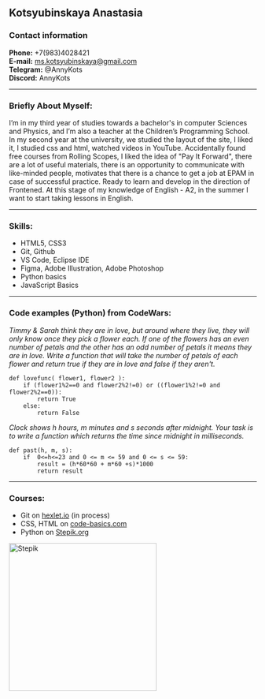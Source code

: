 ## Kotsyubinskaya Anastasia
### Contact information

**Phone:** +7(983)4028421  
**E-mail:** ms.kotsyubinskaya@gmail.com  
**Telegram:** @AnnyKots  
**Discord:** AnnyKots

---
### Briefly About Myself:
I’m in my third year of studies towards a bachelor's in computer Sciences and Physics, and I’m also a teacher at the Children’s Programming School.
In my second year at the university, we studied the layout of the site, I liked it, I studied css and html, watched videos in YouTube.
Accidentally found free courses from Rolling Scopes, I liked the idea of "Pay It Forward",  there are a lot of useful materials, there is an opportunity to communicate with like-minded people, motivates that there is a chance to get a job at EPAM in case of successful practice.
Ready to learn and develop in the direction of Frontened. At this stage of my knowledge of English - A2, in the summer I want to start taking lessons in English.

---
### Skills:
* HTML5, CSS3
* Git, Github
* VS Code, Eclipse IDE
* Figma, Adobe Illustration, Adobe Photoshop
* Python basics
* JavaScript Basics

---

### Code examples (Python) from CodeWars:

*Timmy & Sarah think they are in love, but around where they live, they will only know once they pick a flower each. If one of the flowers has an even number of petals and the other has an odd number of petals it means they are in love.
Write a function that will take the number of petals of each flower and return true if they are in love and false if they aren't.*


```
def lovefunc( flower1, flower2 ):
    if (flower1%2==0 and flower2%2!=0) or ((flower1%2!=0 and flower2%2==0)):
        return True
    else:
        return False
```
        
      
      
*Clock shows h hours, m minutes and s seconds after midnight. Your task is to write a function which returns the time since midnight in milliseconds.*


```
def past(h, m, s):
    if  0<=h<=23 and 0 <= m <= 59 and 0 <= s <= 59:
        result = (h*60*60 + m*60 +s)*1000
        return result
```

----

### Courses:

* Git on [hexlet.io](https://ru.hexlet.io) (in process)
* CSS, HTML on [code-basics.com](https://ru.code-basics.com) 
* Python on [Stepik.org](https://stepik.org)

<img src="https://user-images.githubusercontent.com/87063785/158774056-9044c8d4-3e14-415c-aacc-bc16d42c49c9.jpg" alt="Stepik" width="300"/>




